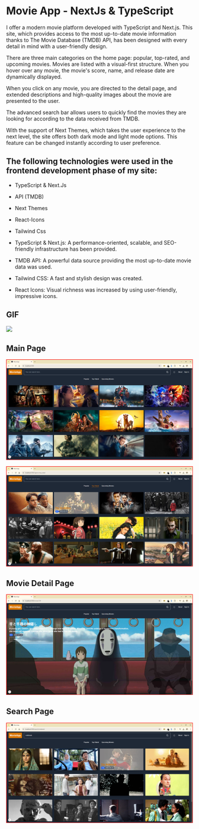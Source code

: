 <h1>Movie App - NextJs & TypeScript</h1>
I offer a modern movie platform developed with TypeScript and Next.js. This site, which provides access to the most up-to-date movie information thanks to The Movie Database (TMDB) API, has been designed with every detail in mind with a user-friendly design.

There are three main categories on the home page: popular, top-rated, and upcoming movies. Movies are listed with a visual-first structure. When you hover over any movie, the movie's score, name, and release date are dynamically displayed.

When you click on any movie, you are directed to the detail page, and extended descriptions and high-quality images about the movie are presented to the user.

The advanced search bar allows users to quickly find the movies they are looking for according to the data received from TMDB.

With the support of Next Themes, which takes the user experience to the next level, the site offers both dark mode and light mode options. This feature can be changed instantly according to user preference.

<h2> The following technologies were used in the frontend development phase of my site: </h2>

- TypeScript & Next.Js
- API (TMDB)
- Next Themes
- React-Icons
- Tailwind Css

- TypeScript & Next.js: A performance-oriented, scalable, and SEO-friendly infrastructure has been provided.

- TMDB API: A powerful data source providing the most up-to-date movie data was used.

- Tailwind CSS: A fast and stylish design was created.

- React Icons: Visual richness was increased by using user-friendly, impressive icons.

<h2>GIF</h2>

![](/public/movieapp-gif.gif)

<h2>Main Page</h2>

![](/public/1.png)

![](/public/2.png)

<h2>Movie Detail Page</h2>

![](/public/3.png)

<h2>Search Page</h2>

![](/public/search.png)
